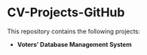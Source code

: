 # CV-Projects-GitHub
 
This repository contains the following projects:
* **Voters’ Database Management System**


